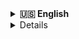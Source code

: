 <details id="english">
<summary><b>🇺🇸 English</b></summary>

<h1 align="center">Hi there, I'm fullstack junior developer looking for work
<img src="https://github.com/blackcater/blackcater/raw/main/images/Hi.gif" height="32"/></h1>
<h3 align="center">Computer science student from Russia 🇷🇺</h3>

</details>


<details id="русский">
<details id="русский"> <summary><b>🇷🇺 Русский</b></summary>

<h1 align="center">Привет, я молодой фуллстак разработчик
<img src="https://github.com/blackcater/blackcater/raw/main/images/Hi.gif" height="32"/></h1>
<h3 align="center">Прохожу обучение в московском вузе, ищу работу</h3>

</details>

